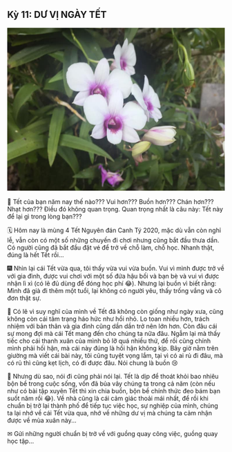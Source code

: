 ## Kỳ 11: DƯ VỊ NGÀY TẾT

![Spring Stories 11](../img/SpringStories11.jpg)

🎋 Tết của bạn năm nay thế nào??? Vui hơn??? Buồn hơn??? Chán hơn??? Nhạt hơn??? Điều đó không quan trọng. Quan trọng nhất là câu này: Tết này để lại gì trong lòng bạn???

🗓 Hôm nay là mùng 4 Tết Nguyên đán Canh Tý 2020, mặc dù vẫn còn nghỉ lễ, vẫn còn có một số những chuyến đi chơi nhưng cũng bắt đầu thưa dần. Có người cũng đã bắt đầu đặt vé để trở về chỗ làm, chỗ học. Nhanh thật, đúng là hết Tết rồi...

🎆 Nhìn lại cái Tết vừa qua, tôi thấy vừa vui vừa buồn. Vui vì mình được trở về với gia đình, được vui chơi với một số đứa hậu bối và bạn bè và vui vì được nhận lì xì (có lẽ đủ dùng để đóng học phí 😂). Nhưng lại buồn vì biết rằng: Mình đã già đi thêm một tuổi, lại không có người yêu, thấy trống vắng và cô đơn thật sự.

🎍 Có lẽ vì suy nghĩ của mình về Tết đã không còn giống như ngày xưa, cũng không còn cái tâm trạng háo hức như hồi nhỏ. Lo toan nhiều hơn, trách nhiệm với bản thân và gia đình cũng dần dần trở nên lớn hơn. Còn đâu cái sự mong đợi mà cái Tết mang đến cho chúng ta nữa đâu. Ngẫm lại mà thấy tiếc cho cái thanh xuân của mình bỏ lỡ quá nhiều thứ, để rồi cũng chính mình phải hối hận, mà cái này đúng là hối hận không kịp. Bây giờ nằm trên giường mà viết cái bài này, tôi cũng tuyệt vọng lắm, tại vì có ai rủ đi đâu, mà có rủ thì cũng kẹt lịch, có đi được đâu. Nói chung là buồn 😢

🏡 Nhưng dù sao, nói đi cũng phải nói lại. Tết là dịp để thoát khỏi bao nhiêu bộn bề trong cuộc sống, vốn đã bủa vây chúng ta trong cả năm (còn nếu như có bài tập xuyên Tết thì xin chia buồn, bộn bề chính thức đeo bám bạn suốt năm rồi 😂). Về nhà cũng là cái cảm giác thoải mái nhất, để rồi khi chuẩn bị trở lại thành phố để tiếp tục việc học, sự nghiệp của mình, chúng ta lại nhớ về cái Tết vừa qua, nhớ về những dư vị mà chúng ta cảm nhận được về mùa xuân này...

✉ Gửi những người chuẩn bị trở về với guồng quay công việc, guồng quay học tập...
